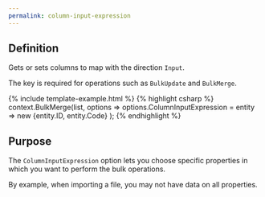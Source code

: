 ```yaml
---
permalink: column-input-expression
---
```


## Definition
Gets or sets columns to map with the direction `Input`.

The key is required for operations such as `BulkUpdate` and `BulkMerge`.

{% include template-example.html %} 
{% highlight csharp %}
context.BulkMerge(list, options => 
        options.ColumnInputExpression = entity => new {entity.ID, entity.Code}
); 
{% endhighlight %}

## Purpose
The `ColumnInputExpression` option lets you choose specific properties in which you want to perform the bulk operations.

By example, when importing a file, you may not have data on all properties.
